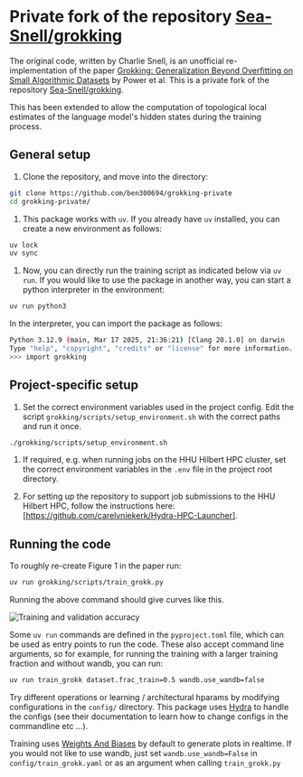 # Private fork of the repository [Sea-Snell/grokking](https://github.com/Sea-Snell/grokking)

The original code, written by Charlie Snell, is an unofficial re-implementation of the paper [Grokking: Generalization Beyond Overfitting on Small Algorithmic Datasets](https://mathai-iclr.github.io/papers/papers/MATHAI_29_paper.pdf) by Power et al.
This is a private fork of the repository [Sea-Snell/grokking](https://github.com/Sea-Snell/grokking).

This has been extended to allow the computation of topological local estimates of the language model's hidden states during the training process.

## General setup

1. Clone the repository, and move into the directory:

```bash
git clone https://github.com/ben300694/grokking-private
cd grokking-private/
```

1. This package works with `uv`. If you already have `uv` installed, you can create a new environment as follows:

```bash
uv lock
uv sync
```

1. Now, you can directly run the training script as indicated below via `uv run`.
If you would like to use the package in another way, you can start a python interpreter in the environment:

```bash
uv run python3
```

In the interpreter, you can import the package as follows:

```bash
Python 3.12.9 (main, Mar 17 2025, 21:36:21) [Clang 20.1.0] on darwin
Type "help", "copyright", "credits" or "license" for more information.
>>> import grokking
```

## Project-specific setup

1. Set the correct environment variables used in the project config.
Edit the script `grokking/scripts/setup_environment.sh` with the correct paths and run it once.

```bash
./grokking/scripts/setup_environment.sh
```

1. If required, e.g. when running jobs on the HHU Hilbert HPC cluster, set the correct environment variables in the `.env` file in the project root directory.

1. For setting up the repository to support job submissions to the HHU Hilbert HPC, follow the instructions here: [https://github.com/carelvniekerk/Hydra-HPC-Launcher].

## Running the code

To roughly re-create Figure 1 in the paper run:

```bash
uv run grokking/scripts/train_grokk.py
```

Running the above command should give curves like this.

![Training and validation accuracy](grokk.png)

Some `uv run` commands are defined in the `pyproject.toml` file, which can be used as entry points to run the code.
These also accept command line arguments, so for example, for running the training with a larger training fraction and without wandb, you can run:

```bash
uv run train_grokk dataset.frac_train=0.5 wandb.use_wandb=false
```

Try different operations or learning / architectural hparams by modifying configurations in the `config/` directory.
This package uses [Hydra](https://hydra.cc/docs/intro) to handle the configs (see their documentation to learn how to change configs in the commandline etc ...).

Training uses [Weights And Biases](https://wandb.ai/home) by default to generate plots in realtime.
If you would not like to use wandb, just set `wandb.use_wandb=False` in `config/train_grokk.yaml` or as an argument when calling `train_grokk.py`
